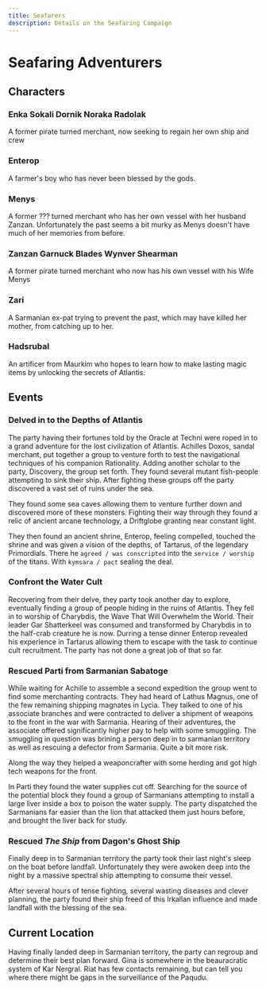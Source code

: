 ```yaml
---
title: Seafarers
description: Details on the Seafaring Campaign
---
```

# Seafaring Adventurers

## Characters
### Enka Sokali Dornik Noraka Radolak
A former pirate turned merchant, now seeking to regain her own ship and crew
### Enterop
A farmer's boy who has never been blessed by the gods.
### Menys
A former ??? turned merchant who has her own vessel with her husband Zanzan. Unfortunately the past seems a bit murky as Menys doesn't have much of her memories from before.
### Zanzan Garnuck Blades Wynver Shearman
A former pirate turned merchant who now has his own vessel with his Wife Menys
### Zari
A Sarmanian ex-pat trying to prevent the past, which may have killed her mother,  from catching up to her. 
### Hadsrubal
An artificer from Maurkim who hopes to learn how to make lasting magic items by unlocking the secrets of Atlantis.

## Events

### Delved in to the Depths of Atlantis

The party having their fortunes told by the Oracle at Techni were roped in to a grand adventure for the lost civilization of Atlantis. Achilles Doxos, sandal merchant, put together a group to venture forth to test the navigational techniques of his companion Rationality. Adding another scholar to the party, Discovery, the group set forth. They found several mutant fish-people attempting to sink their ship. After fighting these groups off the party discovered a vast set of ruins under the sea.

They found some sea caves allowing them to venture further down and discovered more of these monsters. Fighting their way through they found a relic of ancient arcane technology, a Driftglobe granting near constant light.

They then found an ancient shrine, Enterop, feeling compelled, touched the shrine and was given a vision of the depths, of Tartarus, of the legendary Primordials. There he `agreed / was conscripted` into the `service / worship` of the titans. With `kymsara / pact` sealing the deal.
### Confront the Water Cult
Recovering from their delve, they party took another day to explore, eventually finding a group of people hiding in the ruins of Atlantis. They fell in to worship of Charybdis, the Wave That Will Overwhelm the World. Their leader Gar Shatterkeel was consumed and transformed by Charybdis in to the half-crab creature he is now. Durring a tense dinner Enterop revealed his experience in Tartarus allowing them to escape with the task to continue cult recruitment. The party has not done a great job of that so far.
### Rescued Parti from Sarmanian Sabatoge
While waiting for Achille to assemble a second expedition the group went to find some merchanting contracts. They had heard of Lathus Magnus, one of the few remaining shipping magnates in Lycia. They talked to one of his associate branches and were contracted to deliver a shipment of weapons to the front in the war with Sarmania. Hearing of their adventures, the associate offered significantly higher pay to help with some smuggling. The smuggling in question was brining a person deep in to sarmanian territory as well as rescuing a defector from Sarmania. Quite a bit more risk. 

Along the way they helped a weaponcrafter with some herding and got high tech weapons for the front. 

In Parti they found the water supplies cut off. Searching for the source of the potential block they found a group of Sarmanians attempting to install a large liver inside a box to poison the water supply. The party dispatched the Sarmanians far easier than the lion that attacked them just hours before, and brought the liver back for study.
### Rescued *The Ship* from Dagon's Ghost Ship
Finally deep in to Sarmanian territory the party took their last night's sleep on the boat before landfall. Unfortunately they were awoken deep into the night by a massive spectral ship attempting to consume their vessel.

After several hours of tense fighting, several wasting diseases and clever planning, the party found their ship freed of this Irkallan influence and made landfall with the blessing of the sea.
## Current Location

Having finally landed deep in Sarmanian territory, the party can regroup and determine their best plan forward. Gina is somewhere in the beauracratic system of Kar Nergral. Riat has few contacts remaining, but can tell you where there might be gaps in the surveillance of the Paqudu. 